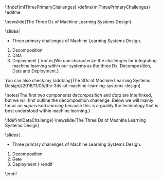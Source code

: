 \ifndef{mlThreePrimaryChallenges}
\define{mlThreePrimaryChallenges}
\editme

\newslide{The Three Ds of Machine Learning Systems Design}

\slides{
* Three primary challenges of Machine Learning Systems Design.
1. Decomposition
2. Data 
3. Deployment
}
\notes{We can characterize the challenges for integrating machine learning within our systems as the three Ds. Decomposition, Data and Deployment.}

You can also check my \addblog{The 3Ds of Machine Learning Systems Design}{2018/11/05/the-3ds-of-machine-learning-systems-design}

\notes{The first two components *decomposition* and *data* are interlinked, but we will first outline the decomposition challenge. Below we will mainly focus on *supervised learning* because this is arguably the technology that is best understood within machine learning.}

\ifdef{mlDataChallenge}
\newslide{The Three Ds of Machine Learning Systems Design}

\slides{
* Three primary challenges of Machine Learning Systems Design.
1. Decomposition
2. <s>Data</s>
3. Deployment
}
\endif

\endif
